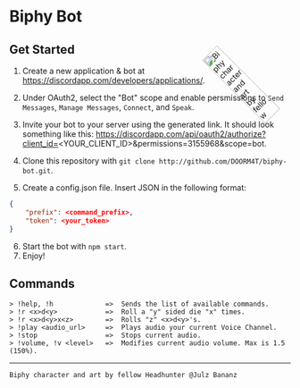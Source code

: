 # Biphy Bot

## Get Started

1. Create a new application & bot at https://discordapp.com/developers/applications/.

2. Under OAuth2, select the "Bot" scope and enable persmissions to `Send Messages`, `Manage Messages`, `Connect`, and `Speak`. 

3. Invite your bot to your server using the generated link. It should look something like this: https://discordapp.com/api/oauth2/authorize?client_id=<YOUR_CLIENT_ID>&permissions=3155968&scope=bot.

4. Clone this repository with `git clone http://github.com/DOORM4T/biphy-bot.git`.

5. Create a config.json file. Insert JSON in the following format:
```JSON
{
    "prefix": <command_prefix>,
    "token": <your_token>
}
```

6. Start the bot with `npm start`.
7. Enjoy!

## Commands

```
> !help, !h             =>  Sends the list of available commands.
> !r <x>d<y>            =>  Roll a "y" sided die "x" times.
> !r <x>d<y>x<z>        =>  Rolls "z" <x>d<y>'s.
> !play <audio_url>     =>  Plays audio your current Voice Channel.
> !stop                 =>  Stops current audio.
> !volume, !v <level>   =>  Modifies current audio volume. Max is 1.5 (150%).
```

<img id="biphy" alt="Biphy character and art by fellow Headhunter @Julz Bananz" src="https://cdn.discordapp.com/attachments/588918874272038932/613085069824884899/Biphy.png" width=200 style="width:20%;position: absolute;top:0;right:-60px;transform:rotate(-45deg)">
<hr>

`Biphy character and art by fellow Headhunter @Julz Bananz`
